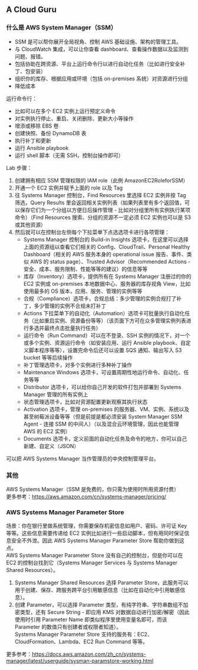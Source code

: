 ## A Cloud Guru
  
### 什么是 AWS System Manager（SSM）
* SSM 是可以帮你展开全局视角、控制 AWS 基础设施、架构的管理工具。
* 与 CloudWatch 集成，可以让你查看 dashboard、查看操作数据以及监测到问题、报错。
* 包括协助在跨资源、平台上运行命令行以进行自动化任务（比如进行安全补丁、包安装）
* 组织你的库存、根据应用或环境（包括 on-premises 系统）对资源进行分组  
* 降低成本
  
运行命令行：  
* 比如可以在多个 EC2 实例上运行预定义命令
* 对实例执行停止、重启、关闭删除、更新大小等操作
* 增添或移除 EBS 卷
* 创建快照、备份 DynamoDB 表
* 执行补丁和更新
* 运行 Ansible playbook
* 运行 shell 脚本（无需 SSH，控制台操作即可）  
  
Lab 步骤：  
1. 创建拥有相应 SSM 管理权限的 IAM role（此例 AmazonEC2RoleforSSM）
2. 开通一个 EC2 实例并赋予上面的 role 以及 Tag
3. 往 Systems Manager 控制台，Find Resources 里选择 EC2 实例并按 Tag 筛选，Query Results 里会返回相关实例列表（如果列表里有多个返回值，可以保存它们为一个分组以方便日后操作管理 - 比如对分组里所有实例执行某项命令）（Find Resources 搜索、分组的资源不一定必须 EC2 实例也可以是 S3 或其他资源）
4. 然后就可以在控制台左侧每个下拉菜单下点选选项卡进行各项管理：
    * Systems Manager 控制台的 Build-in Insights 选项卡，在这里可以选择上面的资源组以查看它们相关的 Config、CloudTrail、Personal Healthy Dashboard（相关的 AWS 服务本身的 operational issue 报告、事件、类似 AWS 的 status page）、Trusted Advisor（Recommended Actions - 安全、成本、服务限制、性能等等的建议）的信息等等
    * 库存（Inventory）选项卡，提供所有在 Systems Manager 注册过的你的 EC2 实例或 on-premises 本地数据中心、服务器的库存视角 View，比如使用最多的 OS 版本，应用、服务、管理的实例等等
    * 合规（Compliance）选项卡，合规总结：多少管理的实例合规打了补丁，多少管理的实例不合规未打补丁
    * Actions 下拉菜单下的自动化（Automation）选项卡可批量执行自动化任务（比如重启实例、资源备份等等）（该页面下方可在众多管理实例列表进行多选并最终点击批量执行任务）
    * 运行命令（Run Command）可以在不登录、SSH 实例的情况下，对一个或多个实例、资源运行命令（如安装应用、运行 Ansible playbook、自定义脚本程序等等），设置完命令后还可以设置 SQS 通知、输出写入 S3 bucket 等等后续操作
    * 补丁管理选项卡，对多个实例进行多种补丁操作
    * Maintenance Windows 选项卡，可设置周期性地运行命令、自动化、任务等等
    * Distributor 选项卡，可以给你自己开发的软件打包并部署到 Systems Manager 管理的所有实例上
    * 状态管理选项卡，比如对资源配置更新观察其执行状态
    * Activation 选项卡，管理 on-premises 的服务器、VM、实例、系统以及甚至树莓派设备等等（但是前提是都必须安装 System Manager SSM Agent - 连接 SSM 的中间人）（以及混合云环境管理，因此也能管理 AWS 的 EC2 实例）
    * Documents 选项卡，定义前面的自动化任务及命令的地方，你可以自己新建、自定义（JSON）  
  
可以把 AWS Systems Manager 当作管理员的中央控制管理平台。  
  
### 其他
AWS Systems Manager（SSM 是免费的，你只需为使用时所用资源付费）  
更多参考：https://aws.amazon.com/cn/systems-manager/pricing/  
  
### AWS Systems Manager Parameter Store
场景：你在银行里做系统管理，你需要保存机密信息如用户、密码、许可证 Key 等等。这些信息需要传递给 EC2 实例比如进行一些启动脚本，但有用同时保证信息安全不外泄。因此 AWS Systems Manager Parameter Store 帮助你做到这点。  
AWS Systems Manager Parameter Store 没有自己的控制台，但是你可以在 EC2 的控制台找到它（Systems Manager Services 与 Systems Manager Shared Resources）。  
1. Systems Manager Shared Resources 选择 Parameter Store，此服务可以用于创建、保存、跨服务跨平台引用敏感信息（比如在自动化中引用敏感信息）。
2. 创建 Parameter，可以选择 Parameter 类型，有纯字符串、字符串数组不加密类型，还有 Secure String - 即应用 KMS 对数据自动进行加密/解密（因此使用时引用 Parameter Name 即类似程序里使用变量名即可，而该 Parameter 的数值只有创建者或权限者知道）。  
Systems Manager Parameter Store 支持的服务有：EC2、CloudFormation、Lambda、EC2 Run Command 等等。  
  
更多参考：https://docs.aws.amazon.com/zh_cn/systems-manager/latest/userguide/sysman-paramstore-working.html